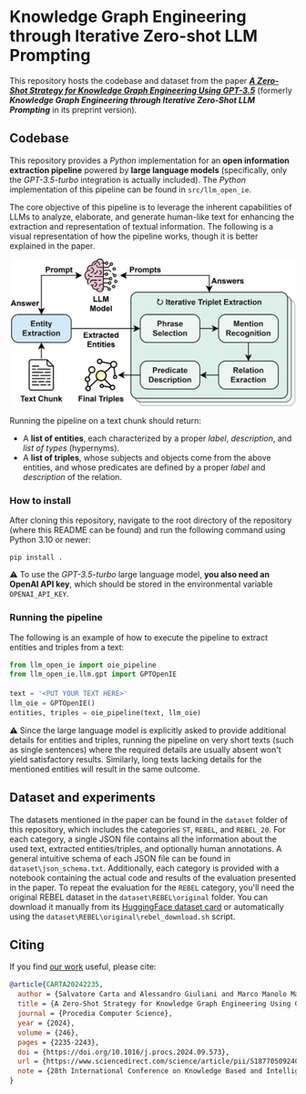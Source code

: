 # Knowledge Graph Engineering through Iterative Zero-shot LLM Prompting

This repository hosts the codebase and dataset from the paper [***A Zero-Shot Strategy for Knowledge Graph Engineering
 Using GPT-3.5***](https://www.sciencedirect.com/science/article/pii/S1877050924026231) (formerly ***Knowledge Graph
 Engineering through Iterative Zero-Shot LLM Prompting*** in its preprint version).

## Codebase

This repository provides a *Python* implementation for an **open information extraction pipeline** powered by **large
 language models** (specifically, only the *GPT-3.5-turbo* integration is actually included). The *Python*
 implementation of this pipeline can be found in `src/llm_open_ie`.

The core objective of this pipeline is to leverage the inherent capabilities of LLMs to analyze, elaborate, and generate
 human-like text for enhancing the extraction and representation of textual information. The following is a visual
 representation of how the pipeline works, though it is better explained in the paper.

<p align="center">
  <img src="pipeline.png" width="500px"/>
</p>

Running the pipeline on a text chunk should return:
 - A **list of entities**, each characterized by a proper *label*, *description*, and *list of types* (hypernyms).
 - A **list of triples**, whose subjects and objects come from the above entities, and whose predicates are defined by
    a proper *label* and *description* of the relation.

### How to install
After cloning this repository, navigate to the root directory of the repository (where this README can be found) and
 run the following command using Python 3.10 or newer:

```shell
pip install .
```

:warning: To use the *GPT-3.5-turbo* large language model, **you also need an OpenAI API key**, which should be stored
 in the environmental variable `OPENAI_API_KEY`.

### Running the pipeline
The following is an example of how to execute the pipeline to extract entities and triples from a text:

```python
from llm_open_ie import oie_pipeline
from llm_open_ie.llm.gpt import GPTOpenIE

text = '<PUT YOUR TEXT HERE>'
llm_oie = GPTOpenIE()
entities, triples = oie_pipeline(text, llm_oie)
```

:warning: Since the large language model is explicitly asked to provide additional details for entities and triples,
 running the pipeline on very short texts (such as single sentences) where the required details are usually absent
 won't yield satisfactory results. Similarly, long texts lacking details for the mentioned entities will result in the
 same outcome.

## Dataset and experiments

The datasets mentioned in the paper can be found in the `dataset` folder of this repository, which includes the
 categories `ST`, `REBEL`, and `REBEL_20`. For each category, a single JSON file contains all the information about the
 used text, extracted entities/triples, and optionally human annotations. A general intuitive schema of each JSON file
 can be found in `dataset\json_schema.txt`. Additionally, each category is provided with a notebook containing the
 actual code and results of the evaluation presented in the paper. To repeat the evaluation for the `REBEL` category,
 you'll need the original REBEL dataset in the `dataset\REBEL\original` folder. You can download it manually from its
 [HuggingFace dataset card](https://huggingface.co/datasets/Babelscape/rebel-dataset/tree/main) or automatically using
 the `dataset\REBEL\original\rebel_download.sh` script.

## Citing

If you find [our work](https://www.sciencedirect.com/science/article/pii/S1877050924026231) useful, please cite:
```bib
@article{CARTA20242235,
  author = {Salvatore Carta and Alessandro Giuliani and Marco Manolo Manca and Leonardo Piano and Alessandro Sebastian Podda and Livio Pompianu and Sandro Gabriele Tiddia},
  title = {A Zero-Shot Strategy for Knowledge Graph Engineering Using GPT-3.5},
  journal = {Procedia Computer Science},
  year = {2024},
  volume = {246},
  pages = {2235-2243},
  doi = {https://doi.org/10.1016/j.procs.2024.09.573},
  url = {https://www.sciencedirect.com/science/article/pii/S1877050924026231},
  note = {28th International Conference on Knowledge Based and Intelligent information and Engineering Systems (KES 2024)},
}
```
